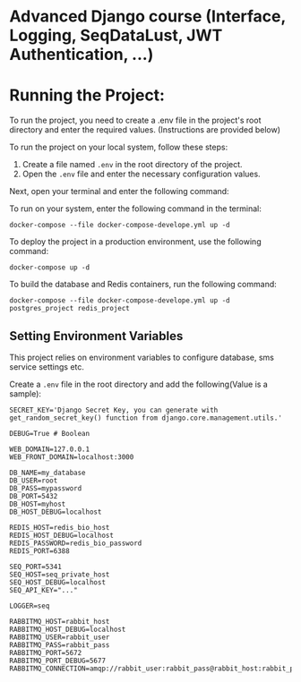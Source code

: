 # Advanced Django course (Interface, Logging, SeqDataLust, JWT Authentication, ...)

# Running the Project:
To run the project, you need to create a .env file in the project's root directory and enter the required values. (Instructions are provided below)

To run the project on your local system, follow these steps:
1. Create a file named `.env` in the root directory of the project.
2. Open the `.env` file and enter the necessary configuration values.

Next, open your terminal and enter the following command:

To run on your system, enter the following command in the terminal:
```
docker-compose --file docker-compose-develope.yml up -d
```

To deploy the project in a production environment, use the following command:
```
docker-compose up -d
```

To build the database and Redis containers, run the following command:
```
docker-compose --file docker-compose-develope.yml up -d postgres_project redis_project
```


## Setting Environment Variables

This project relies on environment variables to configure database, sms service settings etc. 

Create a `.env` file in the root directory and add the following(Value is a sample):

```
SECRET_KEY='Django Secret Key, you can generate with get_random_secret_key() function from django.core.management.utils.'

DEBUG=True # Boolean

WEB_DOMAIN=127.0.0.1
WEB_FRONT_DOMAIN=localhost:3000

DB_NAME=my_database
DB_USER=root
DB_PASS=mypassword
DB_PORT=5432
DB_HOST=myhost
DB_HOST_DEBUG=localhost

REDIS_HOST=redis_bio_host
REDIS_HOST_DEBUG=localhost
REDIS_PASSWORD=redis_bio_password
REDIS_PORT=6388

SEQ_PORT=5341
SEQ_HOST=seq_private_host
SEQ_HOST_DEBUG=localhost
SEQ_API_KEY="..."

LOGGER=seq

RABBITMQ_HOST=rabbit_host
RABBITMQ_HOST_DEBUG=localhost
RABBITMQ_USER=rabbit_user
RABBITMQ_PASS=rabbit_pass
RABBITMQ_PORT=5672
RABBITMQ_PORT_DEBUG=5677
RABBITMQ_CONNECTION=amqp://rabbit_user:rabbit_pass@rabbit_host:rabbit_port
```
